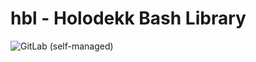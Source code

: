 # hbl - Holodekk Bash Library
![GitLab (self-managed)](https://img.shields.io/gitlab/license/holodekk/hbl?gitlab_url=https%3A%2F%2Fgit.dubzland.net)
